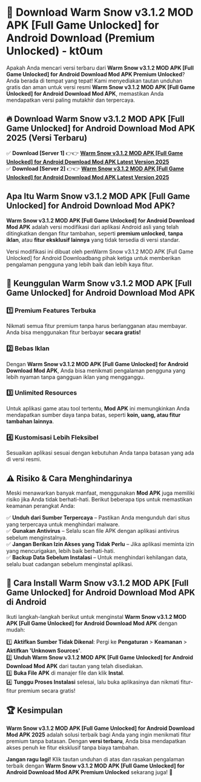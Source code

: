 # 🎯 Download Warm Snow v3.1.2 MOD APK [Full Game Unlocked] for Android Download (Premium Unlocked) -  kt0um

Apakah Anda mencari versi terbaru dari **Warm Snow v3.1.2 MOD APK [Full Game Unlocked] for Android Download Mod APK Premium Unlocked**? Anda berada di tempat yang tepat! Kami menyediakan tautan unduhan gratis dan aman untuk versi resmi **Warm Snow v3.1.2 MOD APK [Full Game Unlocked] for Android Download Mod APK**, memastikan Anda mendapatkan versi paling mutakhir dan terpercaya.

## 🔥 Download Warm Snow v3.1.2 MOD APK [Full Game Unlocked] for Android Download Mod APK 2025 (Versi Terbaru)

✅ **Download [Server 1]** 👉👉 [**Warm Snow v3.1.2 MOD APK [Full Game Unlocked] for Android Download Mod APK Latest Version 2025**](https://momento.my/?title=Warm_Snow_v3.1.2_MOD_APK_[Full_Game_Unlocked]_for_Android_Download)  
✅ **Download [Server 2]** 👉👉 [**Warm Snow v3.1.2 MOD APK [Full Game Unlocked] for Android Download Mod APK Latest Version 2025**](https://momento.my/?title=Warm_Snow_v3.1.2_MOD_APK_[Full_Game_Unlocked]_for_Android_Download)  

## Apa Itu Warm Snow v3.1.2 MOD APK [Full Game Unlocked] for Android Download Mod APK?

**Warm Snow v3.1.2 MOD APK [Full Game Unlocked] for Android Download Mod APK** adalah versi modifikasi dari aplikasi Android asli yang telah ditingkatkan dengan fitur tambahan, seperti **premium unlocked**, **tanpa iklan**, atau **fitur eksklusif lainnya** yang tidak tersedia di versi standar.

Versi modifikasi ini dibuat oleh penWarm Snow v3.1.2 MOD APK [Full Game Unlocked] for Android Downloadbang pihak ketiga untuk memberikan pengalaman pengguna yang lebih baik dan lebih kaya fitur.

## 🎯 Keunggulan Warm Snow v3.1.2 MOD APK [Full Game Unlocked] for Android Download Mod APK

### 1️⃣ Premium Features Terbuka
Nikmati semua fitur premium tanpa harus berlangganan atau membayar. Anda bisa menggunakan fitur berbayar **secara gratis!**

### 2️⃣ Bebas Iklan
Dengan **Warm Snow v3.1.2 MOD APK [Full Game Unlocked] for Android Download Mod APK**, Anda bisa menikmati pengalaman pengguna yang lebih nyaman tanpa gangguan iklan yang mengganggu.

### 3️⃣ Unlimited Resources
Untuk aplikasi game atau tool tertentu, **Mod APK** ini memungkinkan Anda mendapatkan sumber daya tanpa batas, seperti **koin, uang, atau fitur tambahan lainnya**.

### 4️⃣ Kustomisasi Lebih Fleksibel
Sesuaikan aplikasi sesuai dengan kebutuhan Anda tanpa batasan yang ada di versi resmi.

## ⚠️ Risiko & Cara Menghindarinya

Meski menawarkan banyak manfaat, menggunakan **Mod APK** juga memiliki risiko jika Anda tidak berhati-hati. Berikut beberapa tips untuk memastikan keamanan perangkat Anda:

✅ **Unduh dari Sumber Terpercaya** – Pastikan Anda mengunduh dari situs yang terpercaya untuk menghindari malware.  
✅ **Gunakan Antivirus** – Selalu scan file APK dengan aplikasi antivirus sebelum menginstalnya.  
✅ **Jangan Berikan Izin Akses yang Tidak Perlu** – Jika aplikasi meminta izin yang mencurigakan, lebih baik berhati-hati.  
✅ **Backup Data Sebelum Instalasi** – Untuk menghindari kehilangan data, selalu buat cadangan sebelum menginstal aplikasi.

## 📌 Cara Install Warm Snow v3.1.2 MOD APK [Full Game Unlocked] for Android Download Mod APK di Android

Ikuti langkah-langkah berikut untuk menginstal **Warm Snow v3.1.2 MOD APK [Full Game Unlocked] for Android Download Mod APK** dengan mudah:

1️⃣ **Aktifkan Sumber Tidak Dikenal**: Pergi ke **Pengaturan** > **Keamanan** > **Aktifkan 'Unknown Sources'**.  
2️⃣ **Unduh Warm Snow v3.1.2 MOD APK [Full Game Unlocked] for Android Download Mod APK** dari tautan yang telah disediakan.  
3️⃣ **Buka File APK** di manajer file dan klik **Instal**.  
4️⃣ **Tunggu Proses Instalasi** selesai, lalu buka aplikasinya dan nikmati fitur-fitur premium secara gratis!

## 🏆 Kesimpulan

**Warm Snow v3.1.2 MOD APK [Full Game Unlocked] for Android Download Mod APK 2025** adalah solusi terbaik bagi Anda yang ingin menikmati fitur premium tanpa batasan. Dengan **versi terbaru**, Anda bisa mendapatkan akses penuh ke fitur eksklusif tanpa biaya tambahan.

**Jangan ragu lagi!** Klik tautan unduhan di atas dan rasakan pengalaman terbaik dengan **Warm Snow v3.1.2 MOD APK [Full Game Unlocked] for Android Download Mod APK Premium Unlocked** sekarang juga! 🚀

